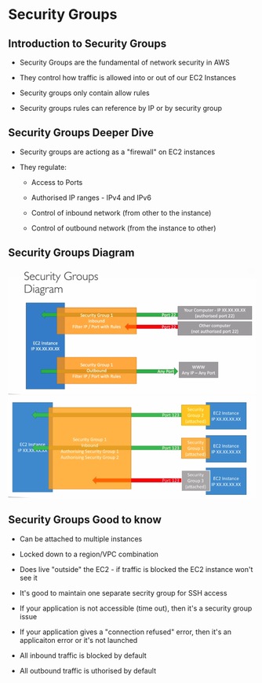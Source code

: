 # Security Groups

## Introduction to Security Groups

- Security Groups are the fundamental of network security in AWS

- They control how traffic is allowed into or out of our EC2 Instances

- Security groups only contain allow rules

- Security groups rules can reference by IP or by security group

## Security Groups Deeper Dive

- Security groups are actiong as a "firewall" on EC2 instances

- They regulate:

    - Access to Ports
    - Authorised IP ranges - IPv4 and IPv6

    - Control of inbound network (from other to the instance)

    - Control of outbound network (from the instance to other)

## Security Groups Diagram

<img src="../Chapter5-EC2/images/sg-diagram.png">


<img src="../Chapter5-EC2/images/advance-sg-diagram.png">

## Security Groups Good to know

- Can be attached to multiple instances

- Locked down to a region/VPC combination

- Does live "outside" the EC2 - if traffic is blocked the EC2 instance won't see it

- It's good to maintain one separate secrity group for SSH access

- If your application is not accessible (time out), then it's a security group issue

- If your application gives a "connection refused" error, then it's an applicaiton error or it's not launched

- All inbound traffic is blocked by default

- All outbound traffic is uthorised by default


